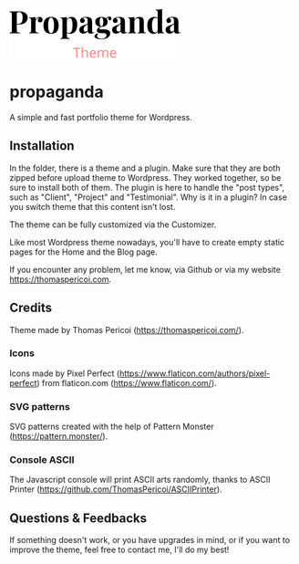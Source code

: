 ![Propaganda Theme Logo](https://raw.githubusercontent.com/ThomasPericoi/Propaganda/main/propaganda.svg)

# propaganda

A simple and fast portfolio theme for Wordpress.

## Installation

In the folder, there is a theme and a plugin. Make sure that they are both zipped before upload theme to Wordpress.
They worked together, so be sure to install both of them. The plugin is here to handle the "post types", such as "Client", "Project" and "Testimonial". Why is it in a plugin? In case  you switch theme that this content isn't lost.

The theme can be fully customized via the Customizer.

Like most Wordpress theme nowadays, you'll have to create empty static pages for the Home and the Blog page.

If you encounter any problem, let me know, via Github or via my website <https://thomaspericoi.com>.

## Credits

Theme made by Thomas Pericoi (<https://thomaspericoi.com/>).

### Icons

Icons made by Pixel Perfect (<https://www.flaticon.com/authors/pixel-perfect>) from flaticon.com (<https://www.flaticon.com/>).

### SVG patterns

SVG patterns created with the help of Pattern Monster (<https://pattern.monster/>).

### Console ASCII

The Javascript console will print ASCII arts randomly, thanks to ASCII Printer (<https://github.com/ThomasPericoi/ASCIIPrinter>).

## Questions & Feedbacks

If something doesn't work, or you have upgrades in mind, or if you want to improve the theme, feel free to contact me, I'll do my best!
